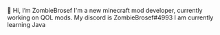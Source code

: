 👋 Hi, I’m ZombieBrosef
I'm a new minecraft mod developer, currently working on QOL mods.
My discord is ZombieBrosef#4993
I am currently learning Java
<!---
ZombieBrosef/ZombieBrosef is a ✨ special ✨ repository because its `README.md` (this file) appears on your GitHub profile.
You can click the Preview link to take a look at your changes.
--->
